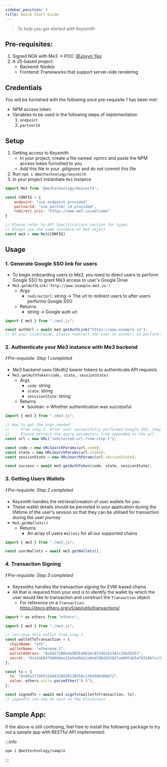 ```yaml
---
sidebar_position: 3
title: Quick Start Guide
---
```


> _To help you get started with Keysmith_

## Pre-requisites:

1. Signed NDA with Me3 -> POC: [@Jovyn Yeo](mailto:jovyn@me3.io)
1. A JS-based project:
   - Backend: Nodejs
   - Frontend: Frameworks that support server-side rendering

## Credentials

You will be furnished with the following once pre-requisite 1 has been met:

- NPM access token
- Variables to be used in the following steps of implementation
  1. `endpoint`
  1. `partnerId`

## Setup

1. Getting access to Keysmith
   - In your project, create a file named .npmrc and paste the NPM access token furnished to you
   - Add this file in your _.gitignore_ and do not commit this file
2. Run `npm i @me3technology/keysmith`
3. In your project instantiate `Me3` instance

```js title="me3.js"
import Me3 from '@me3technology/keysmith';

const CONFIG = {
    endpoint: "use endpoint provided"
    partnerId: "use partner id provided",
    redirect_uris: "https://www.me3.io/welcome"
}

// Please refer to API Specifications section for types
// Always use the same instance of Me3 object
const me3 = new Me3(CONFIG)
```

## Usage

### 1. Generate Google SSO link for users

- To begin onboarding users to Me3, you need to direct users to perform Google SSO to grant Me3 access to user's Google Drive
- `Me3.getAuthLink('http://www.example.me3.io')`
  - Args:
    - `redirectUrl`: string -> The url to redirect users to after users performs Google SSO
  - Returns:
    - string -> Google auth url

```js
import { me3 } from "./me3.js";

const authUrl = await me3.getAuthLink("https://www.example.io");
// On your clientside, please redirect the user to authUrl to perform Google SSO
```

### 2. Authenticate your Me3 instance with Me3 backend

_❗️ Pre-requisite: Step 1 completed_

- Me3 backend uses OAuth2 bearer tokens to authenticate API requests
- `Me3.getAuthToken(code, state, sessionState)`
  - Args
    - `code`: string
    - `state`: string
    - `sesssionState`: string
  - Returns
    - boolean -> Whether authentication was successful

```js
import { me3 } from "./me3.js";

// How to get the args needed
//   - From step 1: After user successfully performed Google SSO, they wouldve been redirected to your provisioned redirectURL
//   - Please extract the query parameters from appended on the url
const url = new URL("redirected-url-from-step-1");

const code = new URLSearchParams(url.code);
const state = new URLSearchParams(url.state);
const sessionState = new URLSearchParams(url.sessionState);

const success = await me3.getAuthToken(code, state, sessionState);
```

### 3. Getting Users Wallets

_❗️ Pre-requisite: Step 2 completed_

- Keysmith handles the retrieval/creation of user wallets for you
- These wallet details should be persisted in your application during the lifetime of the user's session so that they can be utilised for transaction during the user journey
- `Me3.getWallets()`
  - Returns
    - An array of users `Wallets` for all our supported chains

```js
import { me3 } from "./me3.js";

const userWallets = await me3.getWallets();
```

### 4. Transaction Signing

_❗️ Pre-requisite: Step 3 completed_

- Keysmiths handles the transaction signing for EVM-based chains
- All that is required from your end is to identify the wallet by which the user would like to transaction and construct the `Transaction` object
  - For reference on a `Transaction`: https://docs.ethers.org/v5/api/utils/transactions/

```js
import * as ethers from "ethers";

import { me3 } from "./me3.js";

// retrieve this wallet from step 3
const walletToTransaction = {
  chainName: "eth",
  walletName: "ethereum-1",
  walletAddress: "0xb8272B0eAe5B5Ea681AcB33401b33A2c2D6db351",
  secret: "0x1da6847600b0ee25e9ad9a52abbd786dd2502fa4005dd5af9310b7cc7a3b25db",
};

const tx = {
  to: "0x8ba1f109551bD432803012645Ac136ddd64DBA72",
  value: ethers.utils.parseEther("0.5"),
};

const signedTx = await me3.signTx(walletToTransaction, tx);
// signedTx can now be sent to the blockchain
```

## Sample App:

If the above is still confusing, feel free to install the following package to try out a sample app with RESTful API implemented:

:::info

```bash
npm i @me3technology/sample
```

:::

